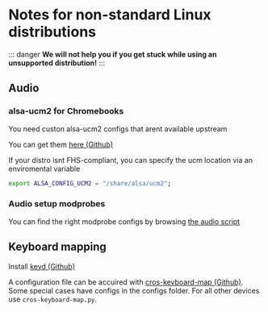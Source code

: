 # Notes for non-standard Linux distributions

::: danger
**We will not help you if you get stuck while using an unsupported distribution!**
:::

## Audio

### alsa-ucm2 for Chromebooks

You need custon alsa-ucm2 configs that arent available upstream

You can get them [here (Github)](https://github.com/WeirdTreeThing/alsa-ucm-conf-cros)

If your distro isnt FHS-compliant, you can specify the ucm location via an enviromental variable

```bash
export ALSA_CONFIG_UCM2 = "/share/alsa/ucm2";
```

### Audio setup modprobes

You can find the right modprobe configs by browsing [the audio script](https://github.com/WeirdTreeThing/chromebook-linux-audio/blob/main/setup-audio)

## Keyboard mapping

Install [keyd (Github)](https://github.com/rvaiya/keyd)

A configuration file can be accuired with [cros-keyboard-map (Github)](https://github.com/WeirdTreeThing/cros-keyboard-map). Some special cases have configs in the configs folder. For all other devices use `cros-keyboard-map.py`.
